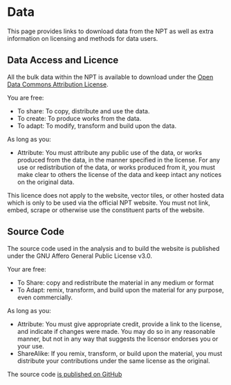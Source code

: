 # Data

This page provides links to download data from the NPT as well as extra information on licensing and methods for data users.


## Data Access and Licence

All the bulk data within the NPT is available to download under the [Open Data Commons Attribution License](https://opendatacommons.org/licenses/by/).

You are free:

* To share: To copy, distribute and use the data.
* To create: To produce works from the data.
* To adapt: To modify, transform and build upon the data.

As long as you:

* Attribute: You must attribute any public use of the data, or works produced from the data, in the manner specified in the license. For any use or redistribution of the data, or works produced from it, you must make clear to others the license of the data and keep intact any notices on the original data.

This licence does not apply to the website, vector tiles, or other hosted data which is only to be used via the official NPT website. You must not link, embed, scrape or otherwise use the constituent parts of the website.


## Source Code

The source code used in the analysis and to build the website is published under the GNU Affero General Public License v3.0.

Your are free:

* To Share: copy and redistribute the material in any medium or format
* To Adapt: remix, transform, and build upon the material for any purpose, even commercially.

As long as you:

* Attribute: You must give appropriate credit, provide a link to the license, and indicate if changes were made. You may do so in any reasonable manner, but not in any way that suggests the licensor endorses you or your use.
* ShareAlike: If you remix, transform, or build upon the material, you must distribute your contributions under the same license as the original.

The source code [is published on GitHub](https://github.com/nptscot)

